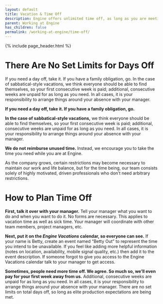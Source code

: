 ```yaml
---
layout: default
title: Vacation & Time Off
description: Engine offers unlimited time off, as long as you are meeting sprint and project goals
parent: Working at Engine
has_children: false
permalink: /working-at-engine/time-off/
---
```


{% include page_header.html %}

# There Are No Set Limits for Days Off

If you need a day off, take it. If you have a family obligation, go. In the case of sabbatical-style vacations, we think everyone should be able to find themselves, so your first consecutive week is paid; additional, consecutive weeks are unpaid for as long as you need. In all cases, it is your responsibility to arrange things around your absence with your manager.

**If you need a day off, take it. If you have a family obligation, go.**

**In the case of sabbatical-style vacations,** we think everyone should be able to find themselves, so your first consecutive week is paid; additional, consecutive weeks are unpaid for as long as you need. In all cases, it is your responsibility to arrange things around your absence with your manager.

**We do not reimburse unused time.** Instead, we encourage you to take the time you need while you are at Engine.

As the company grows, certain restrictions may become necessary to maintain our work and life balance, but for the time being, our team consists solely of highly motivated, driven professionals who don’t need arbitrary restrictions.

# How to Plan Time Off

**First, talk it over with your manager.** Tell your manager what you want to do and when you want to do it. No forms are necessary. This applies to vacation time as well as sick time. Your manager will coordinate with other team members, project managers, etc.

**Next, put it on the _Engine Vacations_ calendar, so everyone can see.** If your name is Betty, create an event named “Betty Out” to represent the time you intend to be unavailable. If you feel like adding more helpful information (notes on location, availability, mobile signal quality, etc.) then add it to the event description. If someone forgot to give you access to the Engine Vacations calendar talk to your manager to get access.

**Sometimes, people need more time off. We agree. So much so, we’ll even pay for your first week away from us.** Additional, consecutive weeks are unpaid for as long as you need. In all cases, it is your responsibility to arrange things around your absence with your manager. There are no set limits on total days off, so long as elite production expectations are being met.
